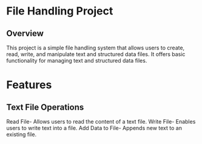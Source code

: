 # File Handling Project
## Overview
This project is a simple file handling system that allows users to create, read, write, and manipulate text and structured data files. It offers basic functionality for managing text and structured data files.

# Features
## Text File Operations
Read File- Allows users to read the content of a text file.
Write File- Enables users to write text into a file.
Add Data to File- Appends new text to an existing file.
